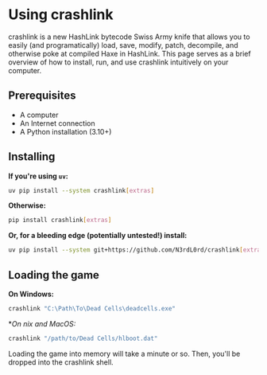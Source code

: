 # Using crashlink

crashlink is a new HashLink bytecode Swiss Army knife that allows you to easily (and programatically) load, save, modify, patch, decompile, and otherwise poke at compiled Haxe in HashLink. This page serves as a brief overview of how to install, run, and use crashlink intuitively on your computer.

## Prerequisites

- A computer
- An Internet connection
- A Python installation (3.10+)

## Installing

**If you're using `uv`:**

```bash
uv pip install --system crashlink[extras]
```

**Otherwise:**

```bash
pip install crashlink[extras]
```

**Or, for a bleeding edge (potentially untested!) install:**

```bash
uv pip install --system git+https://github.com/N3rdL0rd/crashlink[extras]
```

## Loading the game

**On Windows:**

```bat
crashlink "C:\Path\To\Dead Cells\deadcells.exe"
```

**On *nix and MacOS:**

```bash
crashlink "/path/to/Dead Cells/hlboot.dat"
```

Loading the game into memory will take a minute or so. Then, you'll be dropped into the crashlink shell.
